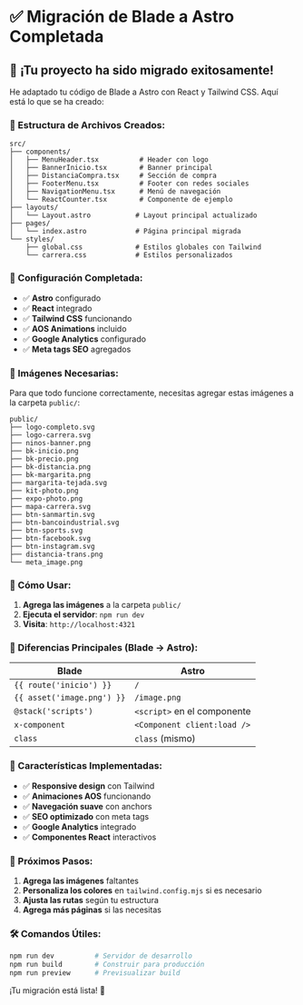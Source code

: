 # ✅ Migración de Blade a Astro Completada

## 🎉 ¡Tu proyecto ha sido migrado exitosamente!

He adaptado tu código de Blade a Astro con React y Tailwind CSS. Aquí está lo que se ha creado:

### 📁 Estructura de Archivos Creados:

```
src/
├── components/
│   ├── MenuHeader.tsx          # Header con logo
│   ├── BannerInicio.tsx        # Banner principal
│   ├── DistanciaCompra.tsx     # Sección de compra
│   ├── FooterMenu.tsx          # Footer con redes sociales
│   ├── NavigationMenu.tsx      # Menú de navegación
│   └── ReactCounter.tsx        # Componente de ejemplo
├── layouts/
│   └── Layout.astro           # Layout principal actualizado
├── pages/
│   └── index.astro            # Página principal migrada
└── styles/
    ├── global.css             # Estilos globales con Tailwind
    └── carrera.css            # Estilos personalizados
```

### 🔧 Configuración Completada:

- ✅ **Astro** configurado
- ✅ **React** integrado
- ✅ **Tailwind CSS** funcionando
- ✅ **AOS Animations** incluido
- ✅ **Google Analytics** configurado
- ✅ **Meta tags SEO** agregados

### 📸 Imágenes Necesarias:

Para que todo funcione correctamente, necesitas agregar estas imágenes a la carpeta `public/`:

```
public/
├── logo-completo.svg
├── logo-carrera.svg
├── ninos-banner.png
├── bk-inicio.png
├── bk-precio.png
├── bk-distancia.png
├── bk-margarita.png
├── margarita-tejada.svg
├── kit-photo.png
├── expo-photo.png
├── mapa-carrera.svg
├── btn-sanmartin.svg
├── btn-bancoindustrial.svg
├── btn-sports.svg
├── btn-facebook.svg
├── btn-instagram.svg
├── distancia-trans.png
└── meta_image.png
```

### 🚀 Cómo Usar:

1. **Agrega las imágenes** a la carpeta `public/`
2. **Ejecuta el servidor**: `npm run dev`
3. **Visita**: `http://localhost:4321`

### 🔄 Diferencias Principales (Blade → Astro):

| Blade | Astro |
|-------|-------|
| `{{ route('inicio') }}` | `/` |
| `{{ asset('image.png') }}` | `/image.png` |
| `@stack('scripts')` | `<script>` en el componente |
| `x-component` | `<Component client:load />` |
| `class` | `class` (mismo) |

### 🎨 Características Implementadas:

- ✅ **Responsive design** con Tailwind
- ✅ **Animaciones AOS** funcionando
- ✅ **Navegación suave** con anchors
- ✅ **SEO optimizado** con meta tags
- ✅ **Google Analytics** integrado
- ✅ **Componentes React** interactivos

### 📝 Próximos Pasos:

1. **Agrega las imágenes** faltantes
2. **Personaliza los colores** en `tailwind.config.mjs` si es necesario
3. **Ajusta las rutas** según tu estructura
4. **Agrega más páginas** si las necesitas

### 🛠️ Comandos Útiles:

```bash
npm run dev          # Servidor de desarrollo
npm run build        # Construir para producción
npm run preview      # Previsualizar build
```

¡Tu migración está lista! 🎉
